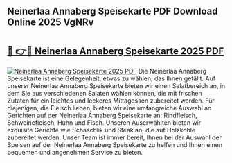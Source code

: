 ## Neinerlaa Annaberg Speisekarte PDF Download Online 2025 VgNRv

# <h2><a href="http://gccd8o.nevu.top/?p=Neinerlaa+Annaberg+Speisekarte">🔗 👉🔴 Neinerlaa Annaberg Speisekarte 2025 PDF</a></h2>

[![Neinerlaa Annaberg Speisekarte 2025 PDF](https://i.imgur.com/dBaPXMq.png)](http://gccd8o.nevu.top/?p=Neinerlaa+Annaberg+Speisekarte)
Die Neinerlaa Annaberg Speisekarte ist eine Gelegenheit, etwas zu wählen, das Ihnen gefällt. Auf unserer Neinerlaa Annaberg Speisekarte bieten wir einen Salatbereich an, in dem Sie aus verschiedenen Salaten wählen können, die mit frischen Zutaten für ein leichtes und leckeres Mittagessen zubereitet werden. Für diejenigen, die Fleisch lieben, bieten wir eine umfangreiche Auswahl an Gerichten auf der Neinerlaa Annaberg Speisekarte an: Rindfleisch, Schweinefleisch, Huhn und Fisch. Unseren Auserwählten bieten wir exquisite Gerichte wie Schaschlik und Steak an, die auf Holzkohle zubereitet werden. Unser Team ist immer bereit, Ihnen bei der Auswahl der Speisen auf der Neinerlaa Annaberg Speisekarte zu helfen und Ihnen einen bequemen und angenehmen Service zu bieten.
